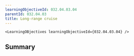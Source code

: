 ```yaml
---
learningObjectiveId: 032.04.03.04
parentId: 032.04.03
title: Long-range cruise
---
```


```tsx eval
<LearningOBjectives learningObjectiveId={032.04.03.04} />
```

## Summary
